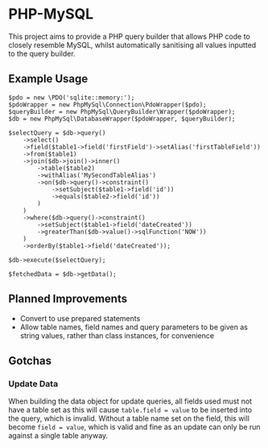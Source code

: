 # PHP-MySQL
This project aims to provide a PHP query builder that allows PHP code to closely resemble MySQL, whilst automatically sanitising all values inputted to the query builder.

## Example Usage
```
$pdo = new \PDO('sqlite::memory:');
$pdoWrapper = new PhpMySql\Connection\PdoWrapper($pdo);
$queryBuilder = new PhpMySql\QueryBuilder\Wrapper($pdoWrapper);
$db = new PhpMySql\DatabaseWrapper($pdoWrapper, $queryBuilder);

$selectQuery = $db->query()
	->select()
	->field($table1->field('firstField')->setAlias('firstTableField'))
	->from($table1)
	->join($db->join()->inner()
		->table($table2)
		->withAlias('MySecondTableAlias')
		->on($db->query()->constraint()
			->setSubject($table1->field('id'))
			->equals($table2->field('id'))
		)
	)
	->where($db->query()->constraint()
		->setSubject($table1->field('dateCreated'))
		->greaterThan($db->value()->sqlFunction('NOW'))
	)
	->orderBy($table1->field('dateCreated'));

$db->execute($selectQuery);

$fetchedData = $db->getData();
```

## Planned Improvements
* Convert to use prepared statements
* Allow table names, field names and query parameters to be given as string values, rather than class instances, for convenience

## Gotchas

### Update Data
When building the data object for update queries, all fields used must not have a table set as this will cause `table.field = value` to be inserted into the query, which is invalid. Without a table name set on the field, this will become `field = value`, which is valid and fine as an update can only be run against a single table anyway.